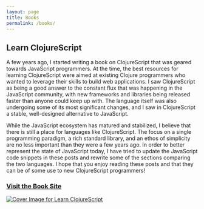 ```yaml
---
layout: page
title: Books
permalink: /books/
---
```


<a name="learn-clojurescript">

## Learn ClojureScript

A few years ago, I started writing a book on ClojureScript that was geared towards JavaScript
programmers. At the time, the best resources for learning ClojureScript were aimed at existing
Clojure programmers who wanted to leverage their skills to build web applications. I saw
ClojureScript as being a good answer to the constant flux that was happening in the JavaScript
community, with new frameworks and libraries being released faster than anyone could keep up
with. The language itself was also undergoing some of its most significant changes, and I saw
in ClojureScript a stable, well-designed alternative to JavaScript.

While the JavaScript ecosystem has matured and stabilized, I believe that there is still a place
for languages like ClojureScript. The focus on a single programming paradigm, a rich standard
library, and an ethos of simplicity are no less important than they were a few years ago. In order
to better represent the state of JavaScript today, I have tried to update the JavaScript code
snippets in these posts and rewrite some of the sections comparing the two languages. I hope that
you enjoy reading these posts and that they can be of some use to new ClojureScript programmers!

<a href="https://www.learn-clojurescript.com"><h3>Visit the Book Site</h3><img src="https://www.learn-clojurescript.com/img/learn-clojurescript-cover.jpg" alt="Cover Image for Learn ClojureScript" /></a>